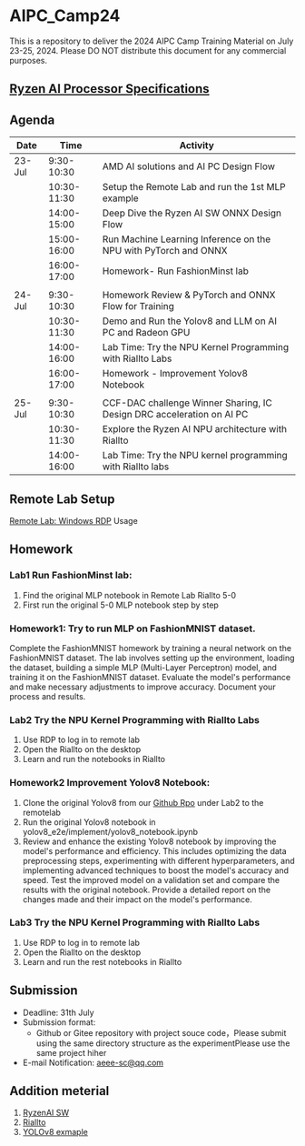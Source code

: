 # AIPC_Camp24

This is a repository to deliver the 2024 AIPC Camp Training Material on July 23-25, 2024.
Please DO NOT distribute this document for any commercial purposes.

## [Ryzen AI Processor Specifications](https://www.amd.com/en/products/processors/consumer/ryzen-ai.html#tabs-8c217919cb-item-b0799dc4e6-tab) 

## Agenda

| Date     | Time         | Activity                                                       |
|----------|--------------|----------------------------------------------------------------|
| 23-Jul   | 9:30-10:30   | AMD AI solutions and AI PC Design Flow                         |
|          | 10:30-11:30  | Setup the Remote Lab and run the 1st MLP example               |
|          | 14:00-15:00  | Deep Dive the Ryzen AI SW ONNX Design Flow                     |
|          | 15:00-16:00  | Run Machine Learning Inference on the NPU with PyTorch and ONNX|
|          | 16:00-17:00  | Homework- Run FashionMinst lab                                 |
|          |              |                                                                | 
| 24-Jul   | 9:30-10:30   | Homework Review & PyTorch and ONNX Flow for Training           |
|          | 10:30-11:30  | Demo and Run the Yolov8 and LLM on AI PC and Radeon GPU        |
|          | 14:00-16:00  | Lab Time: Try the NPU Kernel Programming with Riallto Labs     |
|          | 16:00-17:00  | Homework - Improvement Yolov8 Notebook                         |
|          |              |                                                                | 
| 25-Jul   | 9:30-10:30   | CCF-DAC challenge Winner Sharing, IC Design DRC acceleration on AI PC            |
|          | 10:30-11:30  | Explore the Ryzen AI NPU architecture with Riallto                |
|          | 14:00-16:00  | Lab Time: Try the NPU kernel programming with Riallto labs                                  |


## Remote Lab Setup

[Remote Lab: Windows RDP](./Remote_Lab.md) Usage

## Homework

### Lab1 Run FashionMinst lab: 
1. Find the original MLP notebook in Remote Lab Riallto 5-0
2. First run the original 5-0 MLP notebook step by step
### Homework1: Try to run MLP on  FashionMNIST dataset. 
Complete the FashionMNIST homework by training a neural network on the FashionMNIST dataset. The lab involves setting up the environment, loading the dataset, building a simple MLP (Multi-Layer Perceptron) model, and training it on the FashionMNIST dataset. Evaluate the model's performance and make necessary adjustments to improve accuracy. Document your process and results.

### Lab2 Try the NPU Kernel Programming with Riallto Labs
1. Use RDP to log in to remote lab
2. Open the Riallto on the desktop
3. Learn and run the notebooks in Riallto
### Homework2 Improvement Yolov8 Notebook:
1. Clone the original Yolov8 from our [Github Rpo](https://github.com/AEEE-SummerSchool/AIPC_Camp24/tree/main) under Lab2 to the remotelab
2. Run the original Yolov8 notebook in yolov8_e2e/implement/yolov8_notebook.ipynb
3. Review and enhance the existing Yolov8 notebook by improving the model's performance and efficiency. This includes optimizing the data preprocessing steps, experimenting with different hyperparameters, and implementing advanced techniques to boost the model's accuracy and speed. Test the improved model on a validation set and compare the results with the original notebook. Provide a detailed report on the changes made and their impact on the model's performance.

### Lab3 Try the NPU Kernel Programming with Riallto Labs
1. Use RDP to log in to remote lab
2. Open the Riallto on the desktop
3. Learn and run the rest notebooks in Riallto

## Submission

* Deadline: 31th July
* Submission format:
  * Github or Gitee repository with project souce code，Please submit using the same directory structure as the experimentPlease use the same project hiher
* E-mail Notification: aeee-sc@qq.com

## Addition meterial
1. [RyzenAI SW](https://github.com/amd/RyzenAI-SW) 
2. [Riallto](https://riallto.ai/)
3. [YOLOv8 exmaple](https://github.com/amd/RyzenAI-SW/tree/main/example/yolov8)






